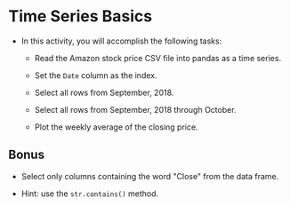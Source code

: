 # Time Series Basics

* In this activity, you will accomplish the following tasks:

  * Read the Amazon stock price CSV file into pandas as a time series.

  * Set the `Date` column as the index.

  * Select all rows from September, 2018.

  * Select all rows from September, 2018 through October.

  * Plot the weekly average of the closing price.

## Bonus

* Select only columns containing the word "Close" from the data frame.

* Hint: use the `str.contains()` method.

